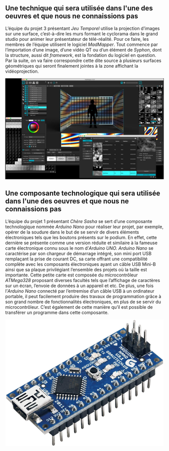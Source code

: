 ## Une technique qui sera utilisée dans l'une des oeuvres et que nous ne connaissions pas

L’équipe du projet 3 présentant *Jeu Temporel* utilise la projection d’images sur une surface, c’est-à-dire les murs formant le cyclorama dans le grand studio pour animer leur présentateur de télé-réalité. Pour ce faire, les membres de l’équipe utilisent le logiciel *MadMapper*. Tout commence par l’importation d’une image, d’une vidéo QT ou d’un élément de *Syphon*, dont la structure, aussi dit *framework*, est la fondation du logiciel en question. Par la suite, on va faire correspondre cette dite source à plusieurs surfaces géométriques qui seront finalement jointes à la zone affichant la vidéoprojection. 

![image de Mad Mapper](medias/photographies/photo_madmapper.jpg)

## Une composante technologique qui sera utilisée dans l'une des oeuvres et que nous ne connaissions pas

L’équipe du projet 1 présentant *Chère Sasha* se sert d’une composante technologique nommée *Arduino Nano* pour réaliser leur projet, par exemple, opérer de la soudure dans le but de se servir de divers éléments électroniques tels que les boutons présents sur le podium. En effet, cette dernière se présente comme une version réduite et similaire à la fameuse carte électronique connu sous le nom d’*Arduino UNO. Arduino Nano* se caractérise par son chargeur de démarrage intégré, son mini port USB remplaçant la prise de courant DC, sa carte offrant une compatibilité complète avec les composants électroniques ayant un câble USB Mini-B ainsi que sa plaque privilégiant l’ensemble des projets où la taille est importante. Cette petite carte est composée du microcontrôleur *ATMega328* proposant diverses facultés tels que l’affichage de caractères sur un écran, l’envoie de données à un appareil et etc. De plus, une fois l’*Arduino Nano* connecté par l’entremise d’un câble USB à un ordinateur portable, il peut facilement produire des travaux de programmation grâce à son grand nombre de fonctionnalités électroniques, en plus de se servir du microcontrôleur. C’est également de cette manière qu’il est possible de transférer un programme dans cette composante. 

![image d'un Arduino Nano](medias/photographies/photo_arduino_nano.jpg)
